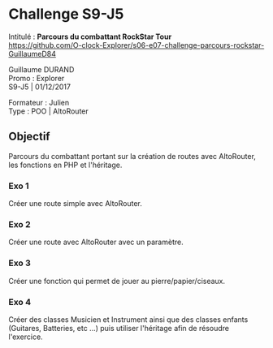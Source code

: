 # Challenge S9-J5
Intitulé : **Parcours du combattant RockStar Tour**  
https://github.com/O-clock-Explorer/s06-e07-challenge-parcours-rockstar-GuillaumeD84

Guillaume DURAND  
Promo : Explorer  
S9-J5 | 01/12/2017

Formateur : Julien  
Type : POO | AltoRouter

## Objectif
Parcours du combattant portant sur la création de routes avec AltoRouter, les fonctions en PHP et l'héritage.

### Exo 1
Créer une route simple avec AltoRouter.

### Exo 2
Créer une route avec AltoRouter avec un paramètre.

### Exo 3
Créer une fonction qui permet de jouer au pierre/papier/ciseaux.

### Exo 4
Créer des classes Musicien et Instrument ainsi que des classes enfants (Guitares, Batteries, etc ...) puis utiliser l'héritage afin de résoudre l'exercice.
